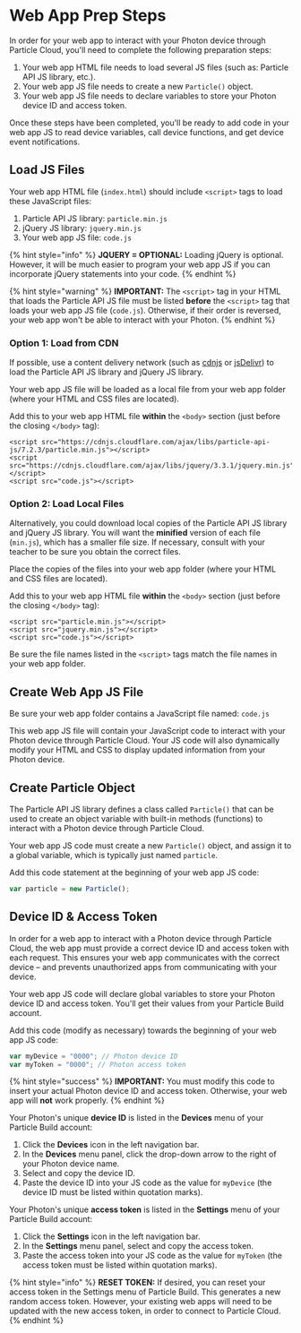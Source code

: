 # Web App Prep Steps

In order for your web app to interact with your Photon device through Particle Cloud, you'll need to complete the following preparation steps:

1. Your web app HTML file needs to load several JS files \(such as:  Particle API JS library, etc.\).
2. Your web app JS file needs to create a new `Particle()` object.
3. Your web app JS file needs to declare variables to store your Photon device ID and access token.

Once these steps have been completed, you'll be ready to add code in your web app JS to read device variables, call device functions, and get device event notifications.

## Load JS Files

Your web app HTML file \(`index.html`\) should include `<script>` tags to load these JavaScript files:

1. Particle API JS library:  `particle.min.js`
2. jQuery JS library:  `jquery.min.js`
3. Your web app JS file:  `code.js`

{% hint style="info" %}
**JQUERY = OPTIONAL:**  Loading jQuery is optional. However, it will be much easier to program your web app JS if you can incorporate jQuery statements into your code.
{% endhint %}

{% hint style="warning" %}
**IMPORTANT:**  The `<script>` tag in your HTML that loads the Particle API JS file must be listed **before** the `<script>` tag that loads your web app JS file \(`code.js`\). Otherwise, if their order is reversed, your web app won't be able to interact with your Photon.
{% endhint %}

### Option 1: Load from CDN

If possible, use a content delivery network \(such as [cdnjs](https://cdnjs.com/) or [jsDelivr](https://www.jsdelivr.com/)\) to load the Particle API JS library and jQuery JS library.

Your web app JS file will be loaded as a local file from your web app folder \(where your HTML and CSS files are located\).

Add this to your web app HTML file **within** the `<body>` section \(just before the closing `</body>` tag\):

```markup
<script src="https://cdnjs.cloudflare.com/ajax/libs/particle-api-js/7.2.3/particle.min.js"></script>
<script src="https://cdnjs.cloudflare.com/ajax/libs/jquery/3.3.1/jquery.min.js"></script>
<script src="code.js"></script>
```

### Option 2: Load Local Files

Alternatively, you could download local copies of the Particle API JS library and jQuery JS library. You will want the **minified** version of each file \(`min.js`\), which has a smaller file size. If necessary, consult with your teacher to be sure you obtain the correct files.

Place the copies of the files into your web app folder \(where your HTML and CSS files are located\).

Add this to your web app HTML file **within** the `<body>` section \(just before the closing `</body>` tag\):

```markup
<script src="particle.min.js"></script>
<script src="jquery.min.js"></script>
<script src="code.js"></script>
```

Be sure the file names listed in the `<script>` tags match the file names in your web app folder.

## Create Web App JS File

Be sure your web app folder contains a JavaScript file named:  `code.js`

This web app JS file will contain your JavaScript code to interact with your Photon device through Particle Cloud. Your JS code will also dynamically modify your HTML and CSS to display updated information from your Photon device.

## Create Particle Object

The Particle API JS library defines a class called `Particle()` that can be used to create an object variable with built-in methods \(functions\) to interact with a Photon device through Particle Cloud.

Your web app JS code must create a new `Particle()` object, and assign it to a global variable, which is typically just named `particle`.

Add this code statement at the beginning of your web app JS code:

```javascript
var particle = new Particle();
```

## Device ID & Access Token

In order for a web app to interact with a Photon device through Particle Cloud, the web app must provide a correct device ID and access token with each request. This ensures your web app communicates with the correct device – and prevents unauthorized apps from communicating with your device.

Your web app JS code will declare global variables to store your Photon device ID and access token. You'll get their values from your Particle Build account.

Add this code \(modify as necessary\) towards the beginning of your web app JS code:

```javascript
var myDevice = "0000"; // Photon device ID
var myToken = "0000"; // Photon access token
```

{% hint style="success" %}
**IMPORTANT:**  You must modify this code to insert your actual Photon device ID and access token. Otherwise, your web app will **not** work properly.
{% endhint %}

Your Photon's unique **device ID** is listed in the **Devices** menu of your Particle Build account:

1. Click the **Devices** icon in the left navigation bar.
2. In the **Devices** menu panel, click the drop-down arrow to the right of your Photon device name.
3. Select and copy the device ID.
4. Paste the device ID into your JS code as the value for `myDevice` \(the device ID must be listed within quotation marks\).

Your Photon's unique **access token** is listed in the **Settings** menu of your Particle Build account:

1. Click the **Settings** icon in the left navigation bar.
2. In the **Settings** menu panel, select and copy the access token.
3. Paste the access token into your JS code as the value for `myToken` \(the access token must be listed within quotation marks\).

{% hint style="info" %}
**RESET TOKEN:**  If desired, you can reset your access token in the Settings menu of Particle Build. This generates a new random access token. However, your existing web apps will need to be updated with the new access token, in order to connect to Particle Cloud.
{% endhint %}

